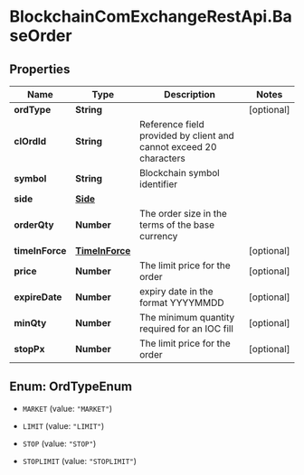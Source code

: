 # BlockchainComExchangeRestApi.BaseOrder

## Properties

Name | Type | Description | Notes
------------ | ------------- | ------------- | -------------
**ordType** | **String** |  | [optional] 
**clOrdId** | **String** | Reference field provided by client and cannot exceed 20 characters | 
**symbol** | **String** | Blockchain symbol identifier | 
**side** | [**Side**](Side.md) |  | 
**orderQty** | **Number** | The order size in the terms of the base currency | 
**timeInForce** | [**TimeInForce**](TimeInForce.md) |  | [optional] 
**price** | **Number** | The limit price for the order | [optional] 
**expireDate** | **Number** | expiry date in the format YYYYMMDD | [optional] 
**minQty** | **Number** | The minimum quantity required for an IOC fill | [optional] 
**stopPx** | **Number** | The limit price for the order | [optional] 



## Enum: OrdTypeEnum


* `MARKET` (value: `"MARKET"`)

* `LIMIT` (value: `"LIMIT"`)

* `STOP` (value: `"STOP"`)

* `STOPLIMIT` (value: `"STOPLIMIT"`)




